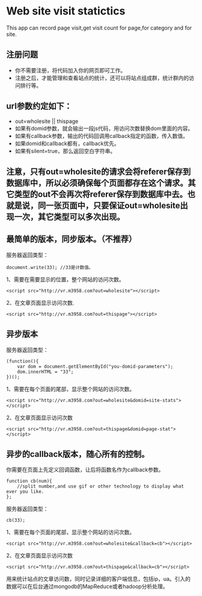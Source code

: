 # Web site visit statictics

This app can record page visit,get visit count for page,for category and for site.

## 注册问题

* 你不需要注册，将代码加入你的网页即可工作。
* 注册之后，才能管理和查看站点的统计，还可以将站点组成群，统计群内的访问排行等。

## url参数约定如下：

* out=wholesite || thispage
* 如果有domid参数，就会输出一段js代码，用访问次数替换dom里面的内容。
* 如果有callback参数，输出的代码回调用callback指定的函数，传入数值。
* 如果domid和callback都有，callback优先。
* 如果有silent=true，那么返回空白字符串。


## 注意，只有out=wholesite的请求会将referer保存到数据库中，所以必须确保每个页面都存在这个请求。其它类型的out不会再次将referer保存到数据库中去。也就是说，同一张页面中，只要保证out=wholesite出现一次，其它类型可以多次出现。

## 最简单的版本，同步版本。（不推荐）

服务器返回类型：
```
document.write(33); //33是计数值。
```

1、需要在需要显示的位置，整个网站的访问次数。

```
<script src="http://vr.m3958.com?out=wholesite"></script>
```

2、在文章页面显示访问次数.

```
<script src="http://vr.m3958.com?out=thispage"></script>
```
## 异步版本

服务器返回类型：
```
(function(){
	var dom = document.getElementById("you-domid-parameters");
	dom.innerHTML = "33";
})();
```

1、需要在每个页面的尾部，显示整个网站的访问次数。

```
<script src="http://vr.m3958.com?out=wholesite&domid=site-stats"></script>
```

2、在文章页面显示访问次数

```
<script src="http://vr.m3958.com?out=thispage&domid=page-stat"></script>
```

## 异步的callback版本，随心所有的控制。

你需要在页面上先定义回调函数，让后将函数名作为callback参数。

```
function cb(num){
	//split number,and use gif or other technology to display what ever you like.
};
```

服务器返回类型：
```
cb(33);
```

1、需要在每个页面的尾部，显示整个网站的访问次数。

```
<script src="http://vr.m3958.com?out=wholesite&callback=cb"></script>
```
2、在文章页面显示访问次数

```
<script src="http://vr.m3958.com?out=thispage&callback=cb"></script>
```
用来统计站点的文章访问数，同时记录详细的客户端信息，包括ip，ua。引入的数据可以在后台通过mongodb的MapReduce或者hadoop分析处理。
